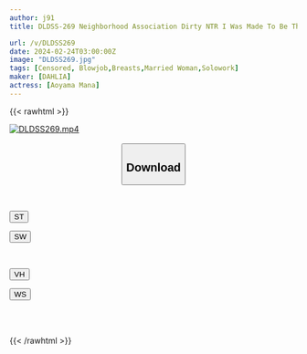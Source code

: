 ```yaml
---
author: j91
title: DLDSS-269 Neighborhood Association Dirty NTR I Was Made To Be The Sex Handler For The Obscene Old Men Whose Ulterior Motives Were Exposed. Aoyama Aina

url: /v/DLDSS269
date: 2024-02-24T03:00:00Z
image: "DLDSS269.jpg"
tags: [Censored, Blowjob,Breasts,Married Woman,Solowork]
maker: [DAHLIA]
actress: [Aoyama Mana]
---
```



{{< rawhtml >}}

<div class="video" data-videoid="Y6DqOAxL1JsB0L">
    <a href="javascript:;">
        <img src="/v/DLDSS269/DLDSS269.jpg" width="WIDTH" height="HEIGHT" alt="DLDSS269.mp4" loading="lazy">
    </a>
</div>

<script type="text/javascript" src="https://j91.asia/asset/on-demand-st.js"></script>

<br>
  <link rel="stylesheet" href="https://j91.asia/asset/bs5.css">
  
  <center>
  <button class="btn btn-primary" type="button" data-bs-toggle="collapse" data-bs-target=".multi-collapse" aria-expanded="false" aria-controls="multiCollapseExample1 multiCollapseExample2"><h2>Download</h2></button></center>
</p>
<div class="row">
  <div class="col">
    <div class="collapse multi-collapse" id="multiCollapseExample1">
      <div class="card card-body">
	      	      <br>
<div class="buttons">  
<p><a href="https://streamtape.to/v/Y6DqOAxL1JsB0L" target="_blank"><button class="btn-hover color-3"><i class="fa fa-download"></i> ST</button></a></p>
<p><a href="https://cdnwish.com/5ousw65r5kbh" target="_blank"><button class="btn-hover color-2"><i class="fa fa-download"></i> SW</button></a></p></div>
    </div>
  </div>
</div>
  <div class="col">
    <div class="collapse multi-collapse" id="multiCollapseExample2">
      <div class="card card-body">
	      <br>
<div class="buttons">
<p><a href="https://vidhidepro.com/f/4wvrioepme25"><button class="btn-hover color-9"><i class="fa fa-download"></i> VH</button></a></p>
<p><a href="https://wolfstream.tv/d6q28l1senpr/DLDSS-269.mp4.html"><button class="btn-hover color-8"><i class="fa fa-download"></i> WS</button></a></p></div>
<br><br>
      </div>
    </div>
  </div>
</div>

{{< /rawhtml >}}